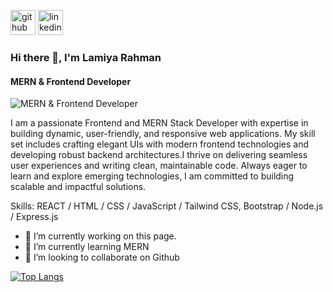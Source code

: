 [<img src='https://cdn.jsdelivr.net/npm/simple-icons@3.0.1/icons/github.svg' alt='github' height='40'>](https://github.com/lamiyaarahman)  [<img src='https://cdn.jsdelivr.net/npm/simple-icons@3.0.1/icons/linkedin.svg' alt='linkedin' height='40'>](https://www.linkedin.com/in/https://www.linkedin.com/in/lamiyarahman//)  


### Hi there 👋, I'm Lamiya Rahman
#### MERN & Frontend Developer
![MERN & Frontend Developer](https://i.imghippo.com/files/Qql3804JCQ.PNG)

I am a passionate Frontend and MERN Stack Developer with expertise in building dynamic, user-friendly, and responsive web applications. My skill set includes crafting elegant UIs with modern frontend technologies and developing robust backend architectures.I thrive on delivering seamless user experiences and writing clean, maintainable code. Always eager to learn and explore emerging technologies, I am committed to building scalable and impactful solutions.

Skills: REACT / HTML / CSS / JavaScript / Tailwind CSS, Bootstrap / Node.js / Express.js

- 🔭 I’m currently working on this page. 
- 🌱 I’m currently learning MERN 
- 👯 I’m looking to collaborate on Github 




[![Top Langs](https://github-readme-stats.vercel.app/api/top-langs/?username=lamiyaarahman)](https://github.com/anuraghazra/github-readme-stats)
